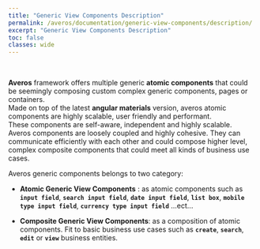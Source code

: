 ```yaml
---
title: "Generic View Components Description"
permalink: /averos/documentation/generic-view-components/description/
excerpt: "Generic View Components Description"
toc: false
classes: wide
---
```

<br/>

**Averos** framework offers multiple generic **atomic components** that could be seemingly composing custom complex generic components, pages or containers. <br/>
Made on top of the latest **angular materials** version, averos atomic components are highly scalable, user friendly and performant.<br/>
These components are self-aware, independent and highly scalable. <br/>
Averos components are loosely coupled and highly cohesive. They can communicate efficiently with each other and could compose higher level, complex composite components that could meet all kinds of business use cases.<br/>

Averos generic components belongs to two category:
- **Atomic Generic View Components**   : as atomic components such as **`input field`**, **`search input field`**, **`date input field`**, **`list box`**, **`mobile type input field`**, **`currency type input field`** ...ect...
  
- **Composite Generic View Components**: as a composition of atomic components. Fit to basic business use cases such as **`create`**, **`search`**, **`edit`** or **`view`** business entities.